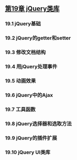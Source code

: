 ## [第19章 jQuery类库](https://github.com/qianjilou/mybookshelf/tree/master/jsguide) 
###  19.1 jQuery基础  
###  19.2 jQuery的getter和setter  
###  19.3 修改文档结构  
###  19.4 用jQuery处理事件  
###  19.5 动画效果  
###  19.6 jQuery中的Ajax  
###  19.7 工具函数  
###  19.8 jQuery选择器和选取方法  
###  19.9 jQuery的插件扩展  
###  19.10 jQuery UI类库